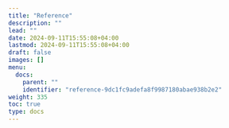 ```yaml
---
title: "Reference"
description: ""
lead: ""
date: 2024-09-11T15:55:08+04:00
lastmod: 2024-09-11T15:55:08+04:00
draft: false
images: []
menu:
  docs:
    parent: ""
    identifier: "reference-9dc1fc9adefa8f9987180abae938b2e2"
weight: 335
toc: true
type: docs
---
```

